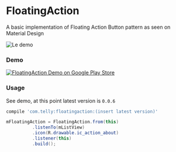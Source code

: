 FloatingAction
==============

A basic implementation of Floating Action Button pattern as seen on Material Design

![Le demo](http://i.imgur.com/Z0nTwvj.gif)

### Demo

[![FloatingAction Demo on Google Play Store](http://developer.android.com/images/brand/en_generic_rgb_wo_60.png)](https://play.google.com/store/apps/details?id=com.telly.floatingaction.demo)

### Usage

See demo, at this point latest version is `0.0.6`

```groovy
compile 'com.telly:floatingaction:(insert latest version)'
```

```java
mFloatingAction = FloatingAction.from(this)
          .listenTo(mListView)
          .icon(R.drawable.ic_action_about)
          .listener(this)
          .build();
```
